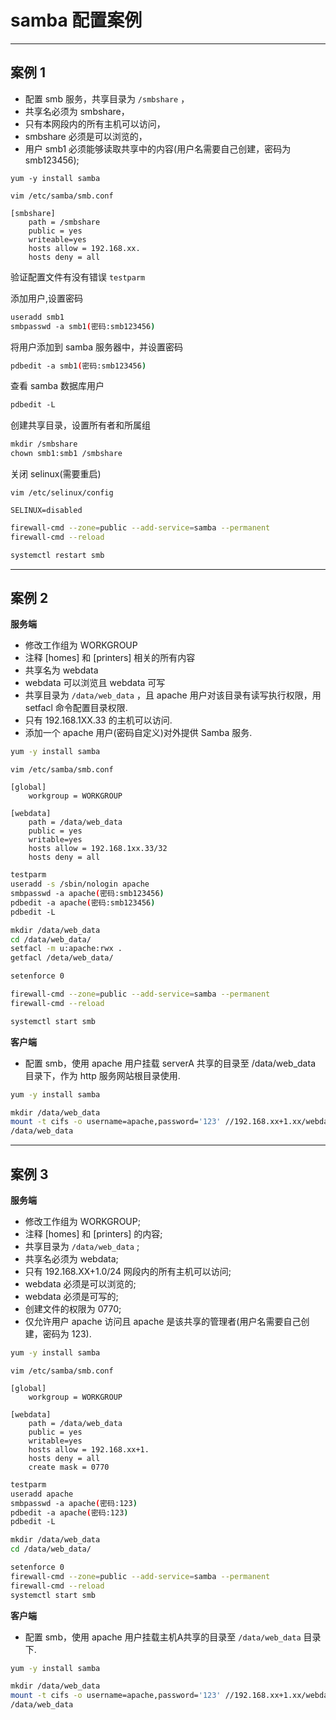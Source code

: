 # samba 配置案例

---

## 案例 1

- 配置 smb 服务，共享目录为 `/smbshare` ，
- 共享名必须为 smbshare，
- 只有本网段内的所有主机可以访问，
- smbshare 必须是可以浏览的，
- 用户 smb1 必须能够读取共享中的内容(用户名需要自己创建，密码为 smb123456);

```
yum -y install samba
```

```vim
vim /etc/samba/smb.conf

[smbshare]
	path = /smbshare
	public = yes
	writeable=yes
	hosts allow = 192.168.xx.
	hosts deny = all
```

验证配置文件有没有错误 `testparm`

添加用户,设置密码
```bash
useradd smb1
smbpasswd -a smb1(密码:smb123456)
```

将用户添加到 samba 服务器中，并设置密码
```bash
pdbedit -a smb1(密码:smb123456)
```

查看 samba 数据库用户
```bash
pdbedit -L
```

创建共享目录，设置所有者和所属组
```bash
mkdir /smbshare
chown smb1:smb1 /smbshare
```

关闭 selinux(需要重启)
```vim
vim /etc/selinux/config

SELINUX=disabled
```
```bash
firewall-cmd --zone=public --add-service=samba --permanent
firewall-cmd --reload

systemctl restart smb
```

---

## 案例 2

**服务端**
- 修改工作组为 WORKGROUP
- 注释 [homes] 和 [printers] 相关的所有内容
- 共享名为 webdata
- webdata 可以浏览且 webdata 可写
- 共享目录为 `/data/web_data` ，且 apache 用户对该目录有读写执行权限，用 setfacl 命令配置目录权限.
- 只有 192.168.1XX.33 的主机可以访问.
- 添加一个 apache 用户(密码自定义)对外提供 Samba 服务.

```bash
yum -y install samba
```
```vim
vim /etc/samba/smb.conf

[global]
	workgroup = WORKGROUP

[webdata]
	path = /data/web_data
	public = yes
	writable=yes
	hosts allow = 192.168.1xx.33/32
	hosts deny = all
```

```bash
testparm
useradd -s /sbin/nologin apache
smbpasswd -a apache(密码:smb123456)
pdbedit -a apache(密码:smb123456)
pdbedit -L

mkdir /data/web_data
cd /data/web_data/
setfacl -m u:apache:rwx .
getfacl /deta/web_data/
```

```bash
setenforce 0

firewall-cmd --zone=public --add-service=samba --permanent
firewall-cmd --reload

systemctl start smb
```


**客户端**
- 配置 smb，使用 apache 用户挂载 serverA 共享的目录至 /data/web_data 目录下，作为 http 服务网站根目录使用.

```bash
yum -y install samba

mkdir /data/web_data
mount -t cifs -o username=apache,password='123' //192.168.xx+1.xx/webdata
/data/web_data
```

---

## 案例 3

**服务端**
- 修改工作组为 WORKGROUP;
- 注释 [homes] 和 [printers] 的内容;
- 共享目录为 `/data/web_data` ;
- 共享名必须为 webdata;
- 只有 192.168.XX+1.0/24 网段内的所有主机可以访问;
- webdata 必须是可以浏览的;
- webdata 必须是可写的;
- 创建文件的权限为 0770;
- 仅允许用户 apache 访问且 apache 是该共享的管理者(用户名需要自己创建，密码为 123).

```bash
yum -y install samba
```
```vim
vim /etc/samba/smb.conf

[global]
	workgroup = WORKGROUP

[webdata]
	path = /data/web_data
	public = yes
	writable=yes
	hosts allow = 192.168.xx+1.
	hosts deny = all
	create mask = 0770
```

```bash
testparm
useradd apache
smbpasswd -a apache(密码:123)
pdbedit -a apache(密码:123)
pdbedit -L

mkdir /data/web_data
cd /data/web_data/

```

```bash
setenforce 0
firewall-cmd --zone=public --add-service=samba --permanent
firewall-cmd --reload
systemctl start smb
```

**客户端**
- 配置 smb，使用 apache 用户挂载主机A共享的目录至 `/data/web_data` 目录下.

```bash
yum -y install samba

mkdir /data/web_data
mount -t cifs -o username=apache,password='123' //192.168.xx+1.xx/webdata
/data/web_data
```